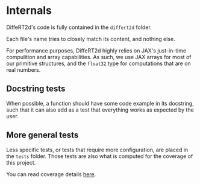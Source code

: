 # Internals

DiffeRT2d's code is fully contained in the `differt2d` folder.

Each file's name tries to closely match its content, and nothing else.

For performance purposes, DiffeRT2d highly relies on JAX's just-in-time
compulition and array capabilities. As such, we use JAX arrays for most
of our primitive structures, and the `float32` type for computations that
are on real numbers.

## Docstring tests

When possible, a function should have some code example in its docstring, such
that it can also add as a test that everything works as expected by the user.

## More general tests

Less specific tests, or tests that require more configuration, are placed in
the `tests` folder. Those tests are also what is computed for the coverage of
this project.

You can read coverage details [here](https://app.codecov.io/gh/jeertmans/DiffeRT2d).
